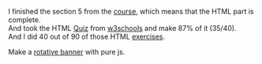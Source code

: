 I finished the section 5 from the [course](https://www.udemy.com/course/the-complete-web-developer-zero-to-mastery), which means that the HTML part is complete.<br/>
And took the HTML [Quiz](https://www.w3schools.com/html/html_quiz.asp) from [w3schools](https://www.w3schools.com/) and make 87% of it (35/40).<br/>
And I did 40 out of 90 of those HTML [exercises](https://www.w3schools.com/html/exercise.asp).</br>

Make a [rotative banner](https://github.com/everton-araujo/rotative-banner) with pure js.
